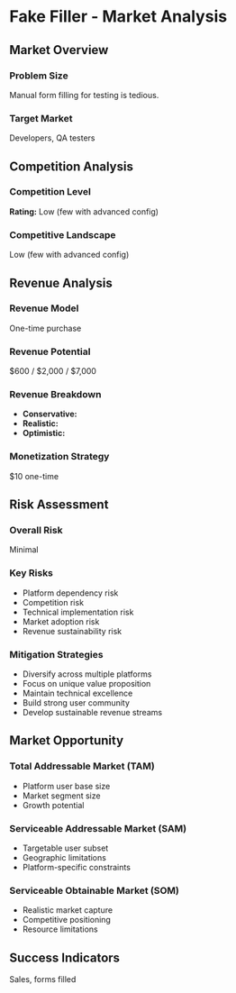 # Fake Filler - Market Analysis

## Market Overview

### Problem Size
Manual form filling for testing is tedious.

### Target Market
Developers, QA testers

## Competition Analysis

### Competition Level
**Rating:** Low (few with advanced config)

### Competitive Landscape
Low (few with advanced config)

## Revenue Analysis

### Revenue Model
One-time purchase

### Revenue Potential
$600 / $2,000 / $7,000

### Revenue Breakdown
- **Conservative:** 
- **Realistic:** 
- **Optimistic:** 

### Monetization Strategy
$10 one-time

## Risk Assessment

### Overall Risk
Minimal

### Key Risks
- Platform dependency risk
- Competition risk
- Technical implementation risk
- Market adoption risk
- Revenue sustainability risk

### Mitigation Strategies
- Diversify across multiple platforms
- Focus on unique value proposition
- Maintain technical excellence
- Build strong user community
- Develop sustainable revenue streams

## Market Opportunity

### Total Addressable Market (TAM)
- Platform user base size
- Market segment size
- Growth potential

### Serviceable Addressable Market (SAM)
- Targetable user subset
- Geographic limitations
- Platform-specific constraints

### Serviceable Obtainable Market (SOM)
- Realistic market capture
- Competitive positioning
- Resource limitations

## Success Indicators
Sales, forms filled
